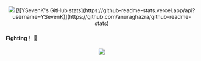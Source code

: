 <!--卡片信息-->
<div align="center">
  <img src="https://github-readme-stats.vercel.app/api?username=YSevenK&show_icons=true&theme=tokyonight" /> 
  [![YSevenK's GitHub stats](https://github-readme-stats.vercel.app/api?username=YSevenK)](https://github.com/anuraghazra/github-readme-stats)
</div>

#### Fighting！ 🚀
<!--图像-->
<div align="center"> <img src="https://github-readme-activity-graph.vercel.app/graph?username=YSevenK&theme=xcode" /> </div>

<!--
**YSevenK/YSevenK** is a ✨ _special_ ✨ repository because its `README.md` (this file) appears on your GitHub profile.

Here are some ideas to get you started:

- 🔭 I’m currently working on ...
- 🌱 I’m currently learning ...
- 👯 I’m looking to collaborate on ...
- 🤔 I’m looking for help with ...
- 💬 Ask me about ...
- 📫 How to reach me: ...
- 😄 Pronouns: ...
- ⚡ Fun fact: ...
-->
